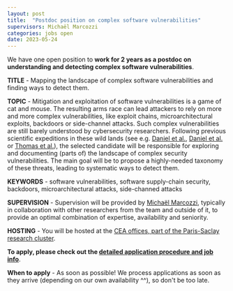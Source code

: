 ```yaml
---
layout: post
title:  "Postdoc position on complex software vulnerabilities"
supervisors: Michaël Marcozzi
categories: jobs open
date: 2023-05-24
---
```

We have one open position to <strong>work for 2 years as a postdoc on understanding and detecting complex software vulnerabilities</strong>.

<strong>TITLE</strong> - Mapping the landscape of complex software vulnerabilities and finding ways to detect them.

<strong>TOPIC</strong> - Mitigation and exploitation of software vulnerabilities is a game of cat and mouse. The resulting arms race can lead attackers to rely on more and more complex vulnerabilities, like exploit chains, microarchitectural exploits, backdoors or side-channel attacks. Such complex vulnerabilities are still barely understood by cybersecurity researchers. Following previous scientific expeditions in these wild lands (see e.g. [Daniel et al.][SP2020], [Daniel et al.][NDSS2021] or [Thomas et al.][backdoors]), the selected candidate will be responsible for exploring and documenting (parts of) the landscape of complex security vulnerabilities. The main goal will be to propose a highly-needed taxonomy of these threats, leading to systematic ways to detect them.    

<strong>KEYWORDS</strong> - software vulnerabilities, software supply-chain security, backdoors, microarchitectural attacks, side-channed attacks

<strong>SUPERVISION</strong> - Supervision will be provided by [Michaël Marcozzi][marcozzi], typically in collaboration with other researchers from the team and outside of it, to provide an optimal combination of expertise, availability and seniority.

<strong>HOSTING</strong> - You will be hosted at the [CEA offices, part of the Paris-Saclay research cluster][nano].

<strong>To apply, please check out the [detailed application procedure and job info][procedure]</strong>.

<strong>When to apply</strong> - As soon as possible! We process applications as soon as they arrive (depending on our own availability ^^), so don't be too late.



[procedure]: https://binsec.github.io/jobs#practical-details-about-the-hiring-procedure-and-the-positions
[list]: https://list.cea.fr/en/cybersecurity-toward-safety-and-privacy-by-design/
[shangai]: https://www.shanghairanking.com/institution/paris-saclay-university
[clarivate]: https://clarivate.com/derwent/top100innovators/company/cea-french-alternative-energies-and-atomic-energy-commission/
[backdoors]: https://dx.doi.org/10.1007/978-3-030-00470-5_5
[NDSS2021]: https://binsec.github.io/nutshells/ndss-21.html
[SP2020]: https://binsec.github.io/nutshells/sp-20.html
[CAV2021]: https://binsec.github.io/nutshells/cav-21.html
[VMCAI2022]: https://binsec.github.io/nutshells/vmcai-22.html
[RTAS2021]: https://binsec.github.io/nutshells/rtas-21.html
[fps]: https://binsec.github.io/nutshells/fps-21.html
[ndssfuzz]: https://binsec.github.io/nutshells/fuzzing-22.html
[fuzzing]: https://www.fuzzingbook.org/
[bardin]: http://sebastien.bardin.free.fr/
[lemerre]: https://binsec.github.io/people/lemerre.html
[marcozzi]: http://www.marcozzi.net
[team]: https://binsec.github.io/#people
[nano]: https://goo.gl/maps/Swn77dLqrKQki7zt9
[publications]: https://binsec.github.io/publications
[walloffame]: https://binsec.github.io/achievements
[website]: https://binsec.github.io
[scienceaccueil]: https://www.science-accueil.org/en/
[ciup]: https://www.ciup.fr/en/
